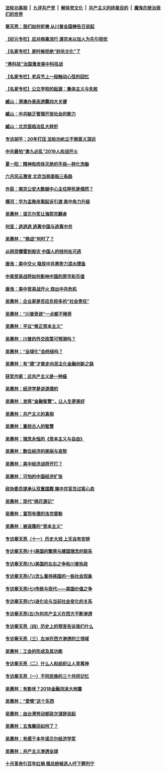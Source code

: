 

####  [法轮功真相](../../../../basic/blob/master/README.md?t=07020531) &nbsp;|&nbsp; [九评共产党](../../../../9ping.md/blob/master/README.md?t=07020531) &nbsp;|&nbsp; [解体党文化](../../../../jtdwh.md/blob/master/README.md?t=07020531)  &nbsp;|&nbsp; [共产主义的终极目的](../../../../gczydzjmd.md/blob/master/README.md?t=07020531) &nbsp;|&nbsp; [魔鬼在统治我们的世界](../../../../mgztzwmdsj.md/blob/master/README.md?t=07020531) 

#### [章天亮：我们如何祈祷 从川普全国祷告日说起](../pages/nsc423/n11944627.md?t=07020531) 

#### [【纪元专栏】应对病毒流行 渥京未以加人为先引担忧](../pages/nsc423/n11875714.md?t=07020531) 

#### [【名家专栏】是时候拒绝“封杀文化”了](../pages/nsc423/n11814093.md?t=07020531) 

#### [“黑科技”治国激发美中科技战](../pages/nsc423/n11638056.md?t=07020531) 

#### [【名家专栏】老兵节上一段触动心弦的回忆](../pages/nsc423/n11646016.md?t=07020531) 

#### [【名家专栏】公立学校的起源：集体主义与失败](../pages/nsc423/n11601833.md?t=07020531) 

#### [臧山：港澳办表态透露四大关键](../pages/nsc423/n11421628.md?t=07020531) 

#### [臧山：中共缺乏管理开放社会的能力](../pages/nsc423/n11407457.md?t=07020531) 

#### [臧山：北京面临治乱大转折](../pages/nsc423/n11406895.md?t=07020531) 

#### [专访胡平：20年打压 法轮功屹立不倒意义深远](../pages/nsc423/n11398800.md?t=07020531) 

#### [中共最怕“逢九必乱”2019人权战开火](../pages/nsc423/n11385248.md?t=07020531) 

#### [夏一阳：精神和肉体灭绝的手段—转化洗脑](../pages/nsc423/n11368250.md?t=07020531) 

#### [六月风云激变 北京当局面临三条路](../pages/nsc423/n11313668.md?t=07020531) 

#### [许茹：南京公安大数据中心主任猝死是偶然？](../pages/nsc423/n11064744.md?t=07020531) 

#### [横河：华为孟晚舟案起诉引渡 美中角力升级](../pages/nsc423/n11027230.md?t=07020531) 

#### [吴惠林：诺贝尔奖让海耶克翻身](../pages/nsc423/n10890049.md?t=07020531) 

#### [何坚：逃逃逃 逃离中国与逃离中共](../pages/nsc423/n10592891.md?t=07020531) 

#### [吴惠林：“商战”何时了？](../pages/nsc423/n10573558.md?t=07020531) 

#### [从网贷爆雷到股灾 中国人的钱何处可逃](../pages/nsc423/n10572800.md?t=07020531) 

#### [唐浩：美中交火 隐现中共黑势力混水摸鱼](../pages/nsc423/n10544040.md?t=07020531) 

#### [中美贸易战将如何影响中国的房市和币值](../pages/nsc423/n10543697.md?t=07020531) 

#### [唐浩：美中贸易战开火 烧出中共危机](../pages/nsc423/n10540126.md?t=07020531) 

#### [吴惠林：企业家是否应负较多的“社会责任”](../pages/nsc423/n10535022.md?t=07020531) 

#### [吴惠林：“川普奇迹”一点都不稀奇](../pages/nsc423/n10512808.md?t=07020531) 

#### [吴惠林：平议“修正资本主义”](../pages/nsc423/n10495724.md?t=07020531) 

#### [吴惠林：川普的外交政策可预测吗？](../pages/nsc423/n10462387.md?t=07020531) 

#### [吴惠林：“全球化”会终结吗？](../pages/nsc423/n10452838.md?t=07020531) 

#### [吴惠林：有“德”才能走向民主化金融创新之路](../pages/nsc423/n10432292.md?t=07020531) 

#### [获奖作家：这共产主义是一种癌](../pages/nsc423/n10431541.md?t=07020531) 

#### [吴惠林：经济学是讲道德的](../pages/nsc423/n10398014.md?t=07020531) 

#### [吴惠林：发挥“金融智慧”，让人生更美好](../pages/nsc423/n10375019.md?t=07020531) 

#### [吴惠林：共产主义的真相](../pages/nsc423/n10351394.md?t=07020531) 

#### [吴惠林：重拾古人的智慧](../pages/nsc423/n10337691.md?t=07020531) 

#### [吴惠林：理念永恒的《资本主义与自由》](../pages/nsc423/n10316274.md?t=07020531) 

#### [吴惠林：数位经济的美丽与哀愁](../pages/nsc423/n10292946.md?t=07020531) 

#### [吴惠林：美中经济战将开打？](../pages/nsc423/n10258825.md?t=07020531) 

#### [吴惠林：可怕的中国经济扩张](../pages/nsc423/n10219147.md?t=07020531) 

#### [政协委员提承认双重国籍 揭中共官员过客心态](../pages/nsc423/n10208809.md?t=07020531) 

#### [吴惠林：现代“桃花源记”](../pages/nsc423/n10185234.md?t=07020531) 

#### [吴惠林：富而有德的洛克斐勒](../pages/nsc423/n10142264.md?t=07020531) 

#### [吴惠林：被诬蔑的“资本主义”](../pages/nsc423/n10124816.md?t=07020531) 

#### [专访章天亮（十一）历史大戏 上天自有安排](../pages/nsc423/n10094905.md?t=07020531) 

#### [专访章天亮(十)美国的繁荣与建国理念的联系](../pages/nsc423/n10094899.md?t=07020531) 

#### [专访章天亮(九)美国的左右之争和川普执政](../pages/nsc423/n10094889.md?t=07020531) 

#### [专访章天亮(八)怎么看待美国的一些社会现象](../pages/nsc423/n10094857.md?t=07020531) 

#### [专访章天亮(七)传统与现代——美国价值之争](../pages/nsc423/n10093140.md?t=07020531) 

#### [专访章天亮(六)进化论与当前社会变化的关系](../pages/nsc423/n10092036.md?t=07020531) 

#### [专访章天亮(五)为何共产主义在西方不断渗透](../pages/nsc423/n10083620.md?t=07020531) 

#### [专访章天亮（四）历史上的预言告诉我们什么](../pages/nsc423/n10083606.md?t=07020531) 

#### [专访章天亮（三）左派在西方渗透的三领域](../pages/nsc423/n10081115.md?t=07020531) 

#### [吴惠林：工会的形成及其功能](../pages/nsc423/n10080633.md?t=07020531) 

#### [专访章天亮（二）什么人和组织让人背离神](../pages/nsc423/n10076637.md?t=07020531) 

#### [专访章天亮（一）不同民族的三个共同记忆](../pages/nsc423/n10074188.md?t=07020531) 

#### [吴惠林：有影呒？2018金融泡沫大地震](../pages/nsc423/n10040534.md?t=07020531) 

#### [吴惠林：“爱情”这个东西](../pages/nsc423/n10019423.md?t=07020531) 

#### [吴惠林：由台湾劳动部政次请辞说起](../pages/nsc423/n9979679.md?t=07020531) 

#### [吴惠林：五鬼搬运如何了？](../pages/nsc423/n9925338.md?t=07020531) 

#### [吴惠林：有感于本年诺贝尔经济学奖](../pages/nsc423/n9871883.md?t=07020531) 

#### [吴惠林：共产主义渗透全球](../pages/nsc423/n9812748.md?t=07020531) 

#### [十月革命引百年红祸 俄总统候选人吁下葬列宁](../pages/nsc423/n9810182.md?t=07020531) 

